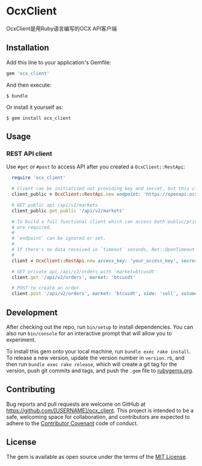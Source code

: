 # OcxClient

OcxClient是用Ruby语言编写的OCX API客户端

## Installation

Add this line to your application's Gemfile:

```ruby
gem 'ocx_client'
```

And then execute:

    $ bundle

Or install it yourself as:

    $ gem install ocx_client

## Usage

### REST API client ###

Use `#get` or `#post` to access API after you created a `OcxClient::RestApi`:

```ruby
  require 'ocx_client'

  # Client can be initialized not providing key and sercet, but this client can only access public APIs
  client_public = OcxClient::RestApi.new endpoint: 'https://openapi.ocx.com'

  # GET public api /api/v2/markets
  client_public.get_public '/api/v2/markets'

  # To build a full functional client which can access both public/private api, access_key/secret_key
  # are required.
  #
  # `endpoint` can be ignored or set.
  #
  # If there's no data received in `timeout` seconds, Net::OpenTimeout will be raised. Default to 60.
  #
  client = OcxClient::RestApi.new access_key: 'your_access_key', secret_key: 'your_secret_key', endpoint: 'https://openapi.ocx.com', timeout: 60

  # GET private api /api/v2/orders with 'market=btcusdt'
  client.get '/api/v2/orders', market: 'btcusdt'

  # POST to create an order
  client.post '/api/v2/orders', market: 'btcusdt', side: 'sell', volume: '0.11', price: '8000.0'

```

## Development

After checking out the repo, run `bin/setup` to install dependencies. You can also run `bin/console` for an interactive prompt that will allow you to experiment.

To install this gem onto your local machine, run `bundle exec rake install`. To release a new version, update the version number in `version.rb`, and then run `bundle exec rake release`, which will create a git tag for the version, push git commits and tags, and push the `.gem` file to [rubygems.org](https://rubygems.org).

## Contributing

Bug reports and pull requests are welcome on GitHub at https://github.com/[USERNAME]/ocx_client. This project is intended to be a safe, welcoming space for collaboration, and contributors are expected to adhere to the [Contributor Covenant](http://contributor-covenant.org) code of conduct.


## License

The gem is available as open source under the terms of the [MIT License](http://opensource.org/licenses/MIT).

